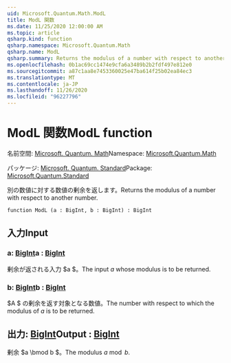 ```yaml
---
uid: Microsoft.Quantum.Math.ModL
title: ModL 関数
ms.date: 11/25/2020 12:00:00 AM
ms.topic: article
qsharp.kind: function
qsharp.namespace: Microsoft.Quantum.Math
qsharp.name: ModL
qsharp.summary: Returns the modulus of a number with respect to another number.
ms.openlocfilehash: 0b1ac69cc1474e9cfa6a3489b2b2fdf497e812e0
ms.sourcegitcommit: a87c1aa8e7453360025e47ba614f25b02ea84ec3
ms.translationtype: MT
ms.contentlocale: ja-JP
ms.lasthandoff: 11/26/2020
ms.locfileid: "96227796"
---
```

# <a name="modl-function"></a><span data-ttu-id="e7fe8-102">ModL 関数</span><span class="sxs-lookup"><span data-stu-id="e7fe8-102">ModL function</span></span>

<span data-ttu-id="e7fe8-103">名前空間: [Microsoft. Quantum. Math](xref:Microsoft.Quantum.Math)</span><span class="sxs-lookup"><span data-stu-id="e7fe8-103">Namespace: [Microsoft.Quantum.Math](xref:Microsoft.Quantum.Math)</span></span>

<span data-ttu-id="e7fe8-104">パッケージ: [Microsoft. Quantum. Standard](https://nuget.org/packages/Microsoft.Quantum.Standard)</span><span class="sxs-lookup"><span data-stu-id="e7fe8-104">Package: [Microsoft.Quantum.Standard](https://nuget.org/packages/Microsoft.Quantum.Standard)</span></span>


<span data-ttu-id="e7fe8-105">別の数値に対する数値の剰余を返します。</span><span class="sxs-lookup"><span data-stu-id="e7fe8-105">Returns the modulus of a number with respect to another number.</span></span>

```qsharp
function ModL (a : BigInt, b : BigInt) : BigInt
```


## <a name="input"></a><span data-ttu-id="e7fe8-106">入力</span><span class="sxs-lookup"><span data-stu-id="e7fe8-106">Input</span></span>

### <a name="a--bigint"></a><span data-ttu-id="e7fe8-107">a: [BigInt](xref:microsoft.quantum.lang-ref.bigint)</span><span class="sxs-lookup"><span data-stu-id="e7fe8-107">a : [BigInt](xref:microsoft.quantum.lang-ref.bigint)</span></span>

<span data-ttu-id="e7fe8-108">剰余が返される入力 $a $。</span><span class="sxs-lookup"><span data-stu-id="e7fe8-108">The input $a$ whose modulus is to be returned.</span></span>


### <a name="b--bigint"></a><span data-ttu-id="e7fe8-109">b: [BigInt](xref:microsoft.quantum.lang-ref.bigint)</span><span class="sxs-lookup"><span data-stu-id="e7fe8-109">b : [BigInt](xref:microsoft.quantum.lang-ref.bigint)</span></span>

<span data-ttu-id="e7fe8-110">$A $ の剰余を返す対象となる数値。</span><span class="sxs-lookup"><span data-stu-id="e7fe8-110">The number with respect to which the modulus of $a$ is to be returned.</span></span>



## <a name="output--bigint"></a><span data-ttu-id="e7fe8-111">出力: [BigInt](xref:microsoft.quantum.lang-ref.bigint)</span><span class="sxs-lookup"><span data-stu-id="e7fe8-111">Output : [BigInt](xref:microsoft.quantum.lang-ref.bigint)</span></span>

<span data-ttu-id="e7fe8-112">剰余 $a \bmod b $。</span><span class="sxs-lookup"><span data-stu-id="e7fe8-112">The modulus $a \bmod b$.</span></span>